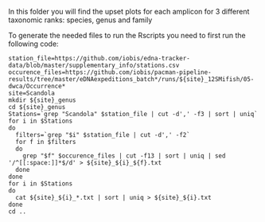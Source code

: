 In this folder you will find the upset plots for each amplicon for 3 different taxonomic ranks: species, genus and family

To generate the needed files to run the Rscripts you need to first run the following code:

```
station_file=https://github.com/iobis/edna-tracker-data/blob/master/supplementary_info/stations.csv
occurence_files=https://github.com/iobis/pacman-pipeline-results/tree/master/eDNAexpeditions_batch*/runs/${site}_12SMifish/05-dwca/Occurrence*
site=Scandola
mkdir ${site}_genus
cd ${site}_genus
Stations=`grep "Scandola" $station_file | cut -d',' -f3 | sort | uniq`
for i in $Stations
do
  filters=`grep "$i" $station_file | cut -d',' -f2`
  for f in $filters
  do
    grep "$f" $occurence_files | cut -f13 | sort | uniq | sed '/^[[:space:]]*$/d' > ${site}_${i}_${f}.txt
  done
done
for i in $Stations
do
  cat ${site}_${i}_*.txt | sort | uniq > ${site}_${i}.txt
done
cd ..
```
